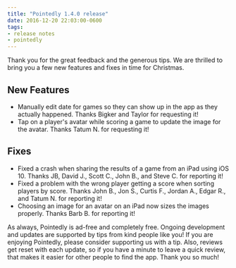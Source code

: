 ```yaml
---
title: "Pointedly 1.4.0 release"
date: 2016-12-20 22:03:00-0600
tags:
- release notes
- pointedly
---
```


Thank you for the great feedback and the generous tips. We are thrilled to bring you a few new features and fixes in time for Christmas.

## New Features
- Manually edit date for games so they can show up in the app as they actually happened. Thanks Bigker and Taylor for requesting it!
- Tap on a player's avatar while scoring a game to update the image for the avatar. Thanks Tatum N. for requesting it!


## Fixes
- Fixed a crash when sharing the results of a game from an iPad using iOS 10. Thanks JB, David J., Scott C., John B., and Steve C. for reporting it!
- Fixed a problem with the wrong player getting a score when sorting players by score. Thanks John B., Jon S., Curtis F., Jordan A., Edgar R., and Tatum N. for reporting it!
- Choosing an image for an avatar on an iPad now sizes the images properly. Thanks Barb B. for reporting it!


As always, Pointedly is ad-free and completely free. Ongoing development and updates are supported by tips from kind people like you! If you are enjoying Pointedly, please consider supporting us with a tip. Also, reviews get reset with each update, so if you have a minute to leave a quick review, that makes it easier for other people to find the app. Thank you so much!
